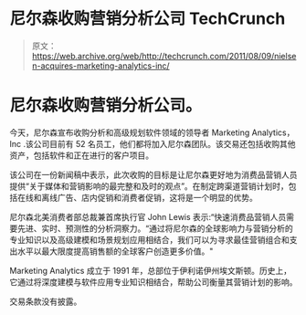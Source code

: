 # 尼尔森收购营销分析公司 TechCrunch

> 原文：<https://web.archive.org/web/http://techcrunch.com/2011/08/09/nielsen-acquires-marketing-analytics-inc/>

# 尼尔森收购营销分析公司。

今天，尼尔森宣布收购分析和高级规划软件领域的领导者 Marketing Analytics，Inc .该公司目前有 52 名员工，他们都将加入尼尔森团队。该交易还包括收购其他资产，包括软件和正在进行的客户项目。

该公司在一份新闻稿中表示，此次收购的目标是让尼尔森更好地为消费品营销人员提供“关于媒体和营销影响的最完整和及时的观点”。在制定跨渠道营销计划时，包括在线和离线广告、店内促销和消费者促销，这将是一个明显的优势。

尼尔森北美消费者部总裁兼首席执行官 John Lewis 表示:“快速消费品营销人员需要先进、实时、预测性的分析洞察力。“通过将尼尔森的全球影响力与营销分析的专业知识以及高级建模和场景规划应用相结合，我们可以为寻求最佳营销组合和支出水平以最大限度提高销售额的全球客户创造更多价值。"

Marketing Analytics 成立于 1991 年，总部位于伊利诺伊州埃文斯顿。历史上，它通过将深度建模与软件应用专业知识相结合，帮助公司衡量其营销计划的影响。

交易条款没有披露。